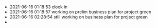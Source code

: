 - 2021-06-16 01:18:53 clock in
- 2021-06-16 01:18:57 working on prelim business plan for project green
- 2021-06-16 02:28:54 still working on business plan for project green
- 